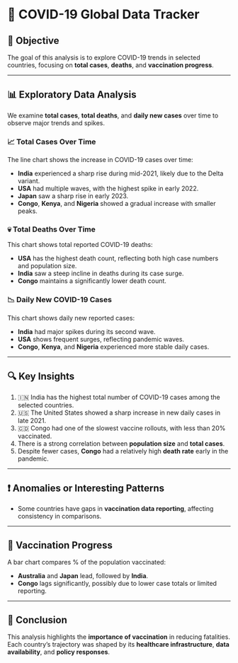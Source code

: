 # 🦠 COVID-19 Global Data Tracker

## 🎯 Objective

The goal of this analysis is to explore COVID-19 trends in selected countries, focusing on **total cases**, **deaths**, and **vaccination progress**.

---

## 📊 Exploratory Data Analysis

We examine **total cases**, **total deaths**, and **daily new cases** over time to observe major trends and spikes.

### 📈 Total Cases Over Time

The line chart shows the increase in COVID-19 cases over time:

- **India** experienced a sharp rise during mid-2021, likely due to the Delta variant.
- **USA** had multiple waves, with the highest spike in early 2022.
- **Japan** saw a sharp rise in early 2023.
- **Congo**, **Kenya**, and **Nigeria** showed a gradual increase with smaller peaks.

### 💀 Total Deaths Over Time

This chart shows total reported COVID-19 deaths:

- **USA** has the highest death count, reflecting both high case numbers and population size.
- **India** saw a steep incline in deaths during its case surge.
- **Congo** maintains a significantly lower death count.

### 📉 Daily New COVID-19 Cases

This chart shows daily new reported cases:

- **India** had major spikes during its second wave.
- **USA** shows frequent surges, reflecting pandemic waves.
- **Congo**, **Kenya**, and **Nigeria** experienced more stable daily cases.

---

## 🔍 Key Insights

1. 🇮🇳 India has the highest total number of COVID-19 cases among the selected countries.  
2. 🇺🇸 The United States showed a sharp increase in new daily cases in late 2021.  
3. 🇨🇩 Congo had one of the slowest vaccine rollouts, with less than 20% vaccinated.  
4. There is a strong correlation between **population size** and **total cases**.  
5. Despite fewer cases, **Congo** had a relatively high **death rate** early in the pandemic.

---

## ❗ Anomalies or Interesting Patterns

- Some countries have gaps in **vaccination data reporting**, affecting consistency in comparisons.

---

## 💉 Vaccination Progress

A bar chart compares % of the population vaccinated:

- **Australia** and **Japan** lead, followed by **India**.
- **Congo** lags significantly, possibly due to lower case totals or limited reporting.

---

## 🧾 Conclusion

This analysis highlights the **importance of vaccination** in reducing fatalities. Each country’s trajectory was shaped by its **healthcare infrastructure**, **data availability**, and **policy responses**.